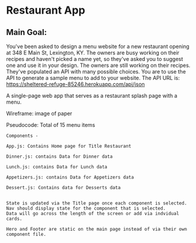 # Restaurant App
## Main Goal:
You've been asked to design a menu website for a new restaurant opening at 348 E Main St, Lexington, KY. The owners are busy working on their recipes and haven't picked a name yet, so they've asked you to suggest one and use it in your design.
The owners are still working on their recipes. They've populated an API with many possible choices. You are to use the API to generate a sample menu to add to your website. The API URL is: https://sheltered-refuge-85246.herokuapp.com/api/json

A single-page web app that serves as a restaurant splash page with a menu. 

Wireframe:
image of paper

Pseudocode:
    Total of 15 menu items

    Components -

    App.js: Contains Home page for Title Restaurant 
            
    Dinner.js: contains Data for Dinner data 

    Lunch.js: contains Data for Lunch data 

    Appetizers.js: contains Data for Appetizers data

    Dessert.js: Contains data for Desserts data 

    
    State is updated via the Title page once each component is selected. Nav should display state for the component that is selected. 
    Data will go across the length of the screen or add via indvidual cards. 

    Hero and Footer are static on the main page instead of via their own component file.
    